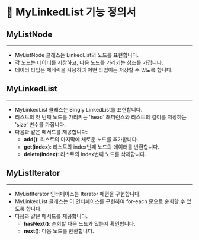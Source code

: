 # 🚀 MyLinkedList 기능 정의서


## MyListNode

---

- MyListNode 클래스는 LinkedList의 노드를 표현합니다.
- 각 노드는 데이터를 저장하고, 다음 노드를 가리키는 참조를 가집니다.
- 데이터 타입은 제네릭을 사용하여 어떤 타입이든 저장할 수 있도록 합니다.

## MyLinkedList

---

- MyLinkedList 클래스는 Singly LinkedList를 표현합니다.
- 리스트의 첫 번째 노드를 가리키는 'head' 래퍼런스와 리스트의 길이를 저장하는 'size' 변수를 가집니다.
- 다음과 같은 메서드를 제공합니다: 
  - **add()**: 리스트의 마지막에 새로운 노드를 추가합니다.
  - **get(index)**: 리스트의 index번째 노드의 데이터를 반환합니다.
  - **delete(index)**: 리스트의 index번째 노드를 삭제합니다.

## MyListIterator

---

- MyListIterator 인터페이스는 Iterator 패턴을 구현합니다.
- MyLinkedList 클래스는 이 인터페이스를 구현하여 for-each 문으로 순회할 수 있도록 합니다.
- 다음과 같은 메서드를 제공합니다.
  - **hasNext()**: 순회할 다음 노드가 있는지 확인합니다.
  - **next()**: 다음 노드를 반환합니다.